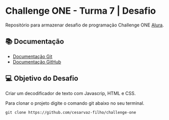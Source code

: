 # Challenge ONE - Turma 7 | Desafio

Repositório para armazenar desafio de programação Challenge ONE [Alura](https://alura.com.br/).

## 📚 Documentação
- [Documentação Git](https://git-scm.com/)
- [Documentação GitHub](https://github.com/)

## 💻 Objetivo do Desafio
Criar um decodificador de texto com Javascrip, HTML e CSS.

Para clonar o projeto digite o comando git abaixo no seu terminal.

```
git clone https://github.com/cesarvaz-filho/challenge-one
```
